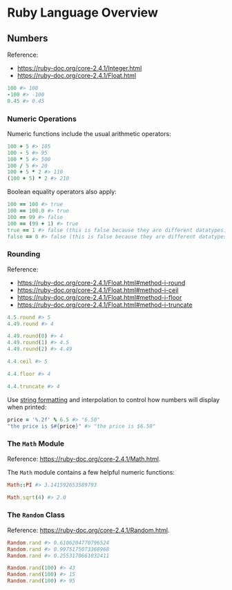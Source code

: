 # Ruby Language Overview

## Numbers

Reference:

  + https://ruby-doc.org/core-2.4.1/Integer.html
  + https://ruby-doc.org/core-2.4.1/Float.html

```ruby
100 #> 100
-100 #> -100
0.45 #> 0.45
```

### Numeric Operations

Numeric functions include the usual arithmetic operators:

```ruby
100 + 5 #> 105
100 - 5 #> 95
100 * 5 #> 500
100 / 5 #> 20
100 + 5 * 2 #> 110
(100 + 5) * 2 #> 210
```

Boolean equality operators also apply:

```ruby
100 == 100 #> true
100 == 100.0 #> true
100 == 99 #> false
100 == (99 + 1) #> true
true == 1 #> false (this is false because they are different datatypes)
false == 0 #> false (this is false because they are different datatypes)
```

### Rounding

Reference:

  + https://ruby-doc.org/core-2.4.1/Float.html#method-i-round
  + https://ruby-doc.org/core-2.4.1/Float.html#method-i-ceil
  + https://ruby-doc.org/core-2.4.1/Float.html#method-i-floor
  + https://ruby-doc.org/core-2.4.1/Float.html#method-i-truncate

```ruby
4.5.round #> 5
4.49.round #> 4

4.49.round(0) #> 4
4.49.round(1) #> 4.5
4.49.round(2) #> 4.49

4.4.ceil #> 5

4.4.floor #> 4

4.4.truncate #> 4
```

Use [string formatting](http://ruby-doc.org/core-2.2.0/String.html#method-i-25) and interpolation to control how numbers will display when printed:

```ruby
price = '%.2f' % 6.5 #> "6.50"
"the price is $#{price}" #> "the price is $6.50"
```

### The `Math` Module

Reference: https://ruby-doc.org/core-2.4.1/Math.html.

The `Math` module contains a few helpful numeric functions:

```ruby
Math::PI #> 3.141592653589793

Math.sqrt(4) #> 2.0
```

### The `Random` Class

Reference: https://ruby-doc.org/core-2.4.1/Random.html.

```ruby
Random.rand #> 0.6106204770796524
Random.rand #> 0.9975175073368968
Random.rand #> 0.2553170661032411

Random.rand(100) #> 43
Random.rand(100) #> 15
Random.rand(100) #> 95
```
